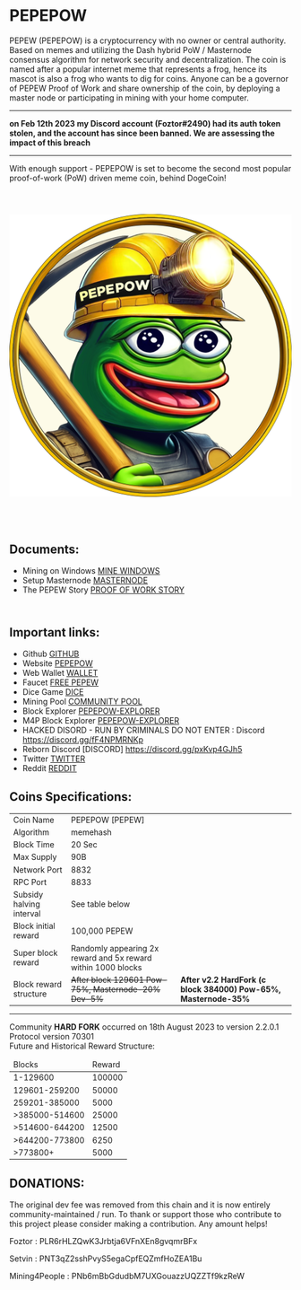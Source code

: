 # PEPEPOW

PEPEW (PEPEPOW) is a cryptocurrency with no owner or central authority. Based on memes and utilizing the Dash hybrid PoW / Masternode consensus algorithm for network security and decentralization. The coin is named after a popular internet meme that represents a frog, hence its mascot is also a frog who wants to dig for coins. Anyone can be a governor of PEPEW Proof of Work and share ownership of the coin, by deploying a master node or participating in mining with your home computer. 

<HR>
<B> on Feb 12th 2023 my Discord account (Foztor#2490) had its auth token stolen, and the account has since been banned.  We are assessing the impact of this breach </B> <HR>
With enough support - PEPEPOW is set to become the second most popular proof-of-work (PoW) driven meme coin, behind DogeCoin!<p>

 <div align="center" style="display: flex; flex-wrap: wrap; justify-content: center; align-items: center; gap: 1em; margin: 4em 0;">
  <img src="https://github.com/MattF42/PePe-core/blob/master/logo.png" style="width: 400px; max-width: 600px; flex-grow: 1;" />
</div>

## <br> Documents: <br>
 - Mining on Windows [MINE WINDOWS](https://github.com/MattF42/PePe-core/blob/master/doc/howtominewindows.md)
 - Setup Masternode [MASTERNODE](https://github.com/MattF42/PePe-core/blob/master/doc/runningamasternode.md)
 - The PEPEW Story [PROOF OF WORK STORY](https://github.com/MattF42/PePe-core/blob/master/doc/pepeproofofworkstory.md)

## <br> Important links: <br>
 - Github [GITHUB](https://github.com/MattF42/PePe-core/)
 - Website [PEPEPOW](https://pepecore.wordpress.com/)
 - Web Wallet [WALLET](https://wallet-pepepow.foztor.net/)
 - Faucet [FREE PEPEW](https://pepepow.foztor.net/faucet/#)
 - Dice Game [DICE](https://dice-pepepow.foztor.net/)
 - Mining Pool [COMMUNITY POOL](https://community-pool.pepepow.org/)
 - Block Explorer [PEPEPOW-EXPLORER](https://explorer.pepepow.org/)
 - M4P Block Explorer [PEPEPOW-EXPLORER](https://explorer2.pepepow.org/)
 - HACKED DISORD - RUN BY CRIMINALS DO NOT ENTER : Discord https://discord.gg/fF4NPMRNKp
 - Reborn Discord [DISCORD] https://discord.gg/pxKvp4GJh5
 - Twitter [TWITTER](https://twitter.com/PEPEWCommunity)
 - Reddit [REDDIT](https://www.reddit.com/r/PEPEWCommunity/)
  
## <h2><strong>Coins Specifications:</strong></h2>
<table>
<tbody>
<tr>
<td>Coin Name</td>
<td>PEPEPOW [PEPEW]</td>
</tr>
<tr>
<td>Algorithm</td>
<td>memehash</td>
</tr>
<tr>
<td>Block Time</td>
<td>20 Sec</td>
</tr>
<tr>
<td>Max Supply</td>
<td>90B</td>
</tr>
<tr>
<td>Network Port</td>
<td>8832</td>
</tr>
<tr>
<td>RPC Port</td>
<td>8833</td>
</tr>
<tr>
<td>Subsidy halving interval</td>
<td>See table below</td>
</tr>
<tr>
<td>Block initial reward</td>
<td>100,000  PEPEW</td>
</tr>
<tr>
<td>Super block reward</td>
<td>Randomly appearing 2x reward and 5x reward within 1000 blocks</td>
</tr>
<tr>
<td>Block reward structure</td>
<td><s>After block 129601 Pow-75%, Masternode-20% Dev-5%</s></td>
<td><b>After v2.2 HardFork (c block 384000) Pow-65%, Masternode-35%</b></td>
</tr>
</tbody>
</table>

<HR>
Community <b>HARD FORK</b> occurred on 18th August 2023 to version 2.2.0.1 Protocol version 70301<BR>
Future and Historical Reward Structure:
<TABLE>
<THEAD>
<TD>Blocks</TD><TD>Reward</TD></THEAD>
<TBODY>
<TR>
<TD>1-129600</TD><TD>100000</TD></TR>
<TD>129601-259200</TD><TD>50000</TD></TR>
<TD>259201-385000</TD><TD>5000</TD></TR>
<TD>>385000-514600</TD><TD>25000</TD></TR>
<TD>>514600-644200</TD><TD>12500</TD></TR>
 <TD>>644200-773800</TD><TD>6250</TD></TR>
<TD>>773800+</TD><TD>5000</TD></TR>
</TBODY>
</TABLE>


## DONATIONS:

The original dev fee was removed from this chain and it is now entirely community-maintained / run. To thank or support those who contribute to this project please consider making a contribution. Any amount helps! 

Foztor : PLR6rHLZQwK3Jrbtja6VFnXEn8gvqmrBFx

Setvin : PNT3qZ2sshPvyS5egaCpfEQZmfHoZEA1Bu

Mining4People : PNb6mBbGdudbM7UXGouazzUQZZTf9kzReW 
